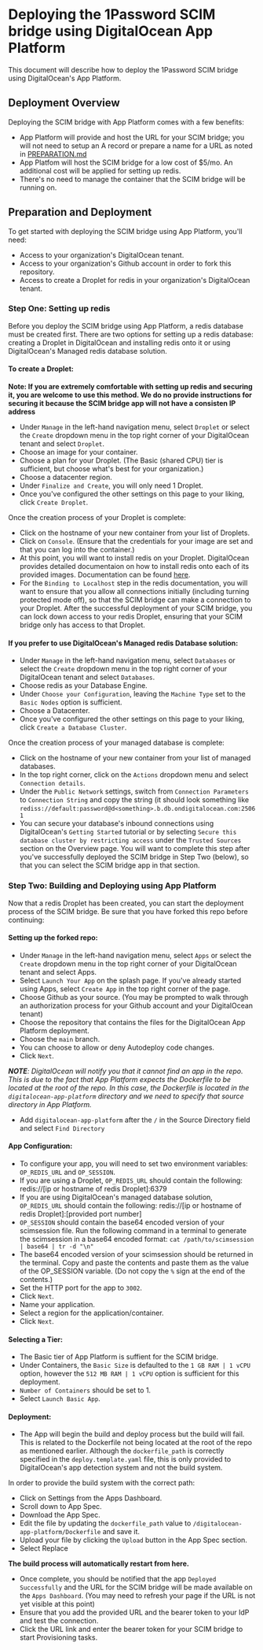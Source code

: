 # Deploying the 1Password SCIM bridge using DigitalOcean App Platform
This document will describe how to deploy the 1Password SCIM bridge using DigitalOcean's App Platform.

## Deployment Overview

Deploying the SCIM bridge with App Platform comes with a few benefits:
* App Platform will provide and host the URL for your SCIM bridge; you will not need to setup an A record or prepare a name for a URL as noted in [PREPARATION.md](https://github.com/1Password/scim-examples/blob/master/PREPARATION.md)
* App Platfom will host the SCIM bridge for a low cost of $5/mo. An additional cost will be applied for setting up redis.
* There's no need to manage the container that the SCIM bridge will be running on.


## Preparation and Deployment
To get started with deploying the SCIM bridge using App Platform, you'll need:

* Access to your organization's DigitalOcean tenant.
* Access to your organization's Github account in order to fork this repository.
* Access to create a Droplet for redis in your organization's DigitalOcean tenant.


### Step One: Setting up redis

Before you deploy the SCIM bridge using App Platform, a redis database must be created first. There are two options for setting up a redis database: creating a Droplet in DigitalOcean and installing redis onto it or using DigitalOcean's Managed redis database solution.

#### To create a Droplet:
**Note: If you are extremely comfortable with setting up redis and securing it, you are welcome to use this method. We do no provide instructions for securing it because the SCIM bridge app will not have a consisten IP address**

* Under ```Manage``` in the left-hand navigation menu, select ```Droplet``` or select the ```Create``` dropdown menu in the top right corner of your DigitalOcean tenant and select ```Droplet```.
* Choose an image for your container.
* Choose a plan for your Droplet. (The Basic (shared CPU) tier is sufficient, but choose what's best for your organization.)
* Choose a datacenter region.
* Under ```Finalize and Create```, you will only need 1 Droplet.
* Once you've configured the other settings on this page to your liking, click ```Create Droplet```.

Once the creation process of your Droplet is complete:

* Click on the hostname of your new container from your list of Droplets.
* Click on ```Console```. (Ensure that the credentials for your image are set and that you can log into the container.)
* At this point, you will want to install redis on your Droplet. DigitalOcean provides detailed documentaion on how to install redis onto each of its provided images. Documentation can be found [here](https://www.digitalocean.com/community/tutorial_collections/how-to-install-and-secure-redis).
* For the ```Binding to Localhost``` step in the redis documentation, you will want to ensure that you allow all connections initially (including turning protected mode off), so that the SCIM bridge can make a connection to your Droplet. After the successful deployment of your SCIM bridge, you can lock down access to your redis Droplet, ensuring that your SCIM bridge only has access to that Droplet. 

#### If you prefer to use DigitalOcean's Managed redis Database solution:

* Under ```Manage``` in the left-hand navigation menu, select ```Databases``` or select the ```Create``` dropdown menu in the top right corner of your DigitalOcean tenant and select ```Databases```.
* Choose redis as your Database Engine.
* Under ```Choose your Configuration```, leaving the ```Machine Type``` set to the ```Basic Nodes``` option is sufficient.
* Choose a Datacenter.
* Once you've configured the other settings on this page to your liking, click ```Create a Database Cluster```.

Once the creation process of your managed database is complete:

* Click on the hostname of your new container from your list of managed databases.
* In the top right corner, click on the ```Actions``` dropdown menu and select ```Connection details```.
* Under the ```Public Network``` settings, switch from ```Connection Parameters``` to ```Connection String``` and copy the string (it should look something like `rediss://default:password@d<something>.b.db.ondigitalocean.com:25061`
* You can secure your database's inbound connections using DigitalOcean's ```Getting Started``` tutorial or by selecting ```Secure this database cluster by restricting access``` under the ```Trusted Sources``` section on the Overview page. You will want to complete this step after you've successfully deployed the SCIM bridge in Step Two (below), so that you can select the SCIM bridge app in that section. 


### Step Two: Building and Deploying using App Platform

Now that a redis Droplet has been created, you can start the deployment process of the SCIM bridge. Be sure that you have forked this repo before continuing:


#### Setting up the forked repo:


* Under ```Manage``` in the left-hand navigation menu, select ```Apps``` or select the ```Create``` dropdown menu in the top right corner of your DigitalOcean tenant and select Apps.
* Select ```Launch Your App``` on the splash page. If you've already started using Apps, select ```Create App``` in the top right corner of the page.
* Choose Github as your source. (You may be prompted to walk through an authorization process for your Github account and your DigitalOcean tenant)
* Choose the repository that contains the files for the DigitalOcean App Platform deployment.
* Choose the ```main``` branch.
* You can choose to allow or deny Autodeploy code changes.
* Click ```Next```.

***NOTE**: DigitalOcean will notify you that it cannot find an app in the repo. This is due to the fact that App Platform expects the Dockerfile to be located at the root of the repo. In this case, the Dockerfile is located in the ```digitalocean-app-platform``` directory and we need to specify that source directory in App Platform.*

* Add ```digitalocean-app-platform``` after the ```/``` in the Source Directory field and select ```Find Directory```



#### App Configuration:


* To configure your app, you will need to set two environment variables: ```OP_REDIS_URL``` and ```OP_SESSION```. 
 * If you are using a Droplet, ```OP_REDIS_URL``` should contain the following: redis://[ip or hostname of redis Droplet]:6379 
 * If you are using DigitalOcean's managed database solution, ```OP_REDIS_URL``` should contain the following: redis://[ip or hostname of redis Droplet]:[provided port number]
 * ```OP_SESSION``` should contain the base64 encoded version of your scimsession file. Run the following command in a terminal to generate the scimsession in a base64 encoded format: ```cat /path/to/scimsession | base64 | tr -d "\n"```
 * The base64 encoded version of your scimsession should be returned in the terminal. Copy and paste the contents and paste them as the value of the OP_SESSION variable. (Do not copy the ```%``` sign at the end of the contents.)
* Set the HTTP port for the app to ```3002```.
* Click ```Next```.
* Name your application.
* Select a region for the application/container.
* Click ```Next```.



#### Selecting a Tier:


* The Basic tier of App Platform is suffient for the SCIM bridge.
* Under Containers, the ```Basic Size``` is defaulted to the ```1 GB RAM | 1 vCPU``` option, however the ```512 MB RAM | 1 vCPU``` option is sufficient for this deployment.
* ```Number of Containers``` should be set to 1.
* Select ```Launch Basic App```.



#### Deployment:


* The App will begin the build and deploy process but the build will fail. This is related to the Dockerfile not being located at the root of the repo as mentioned earlier. Although the ```dockerfile_path``` is correctly specified in the ```deploy.template.yaml``` file, this is only provided to DigitalOcean's app detection system and not the build system.

In order to provide the build system with the correct path:

* Click on Settings from the Apps Dashboard.
* Scroll down to App Spec.
* Download the App Spec.
* Edit the file by updating the ```dockerfile_path``` value to ```/digitalocean-app-platform/Dockerfile``` and save it.
* Upload your file by clicking the ```Upload``` button in the App Spec section.
* Select Replace

**The build process will automatically restart from here.**

* Once complete, you should be notified that the app ```Deployed Successfully``` and the URL for the SCIM bridge will be made available on the ```Apps Dashboard```. (You may need to refresh your page if the URL is not yet visible at this point)
* Ensure that you add the provided URL and the bearer token to your IdP and test the connection.
* Click the URL link and enter the bearer token for your SCIM bridge to start Provisioning tasks.


